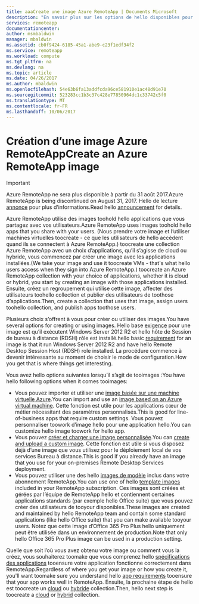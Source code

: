 ```yaml
---
title: aaaCreate une image Azure RemoteApp | Documents Microsoft
description: "En savoir plus sur les options de hello disponibles pour la création d’images pour Azure RemoteApp"
services: remoteapp
documentationcenter: 
author: msmbaldwin
manager: mbaldwin
ms.assetid: cb0f9424-6185-45a1-abe9-c23f1edf34f2
ms.service: remoteapp
ms.workload: compute
ms.tgt_pltfrm: na
ms.devlang: na
ms.topic: article
ms.date: 04/26/2017
ms.author: mbaldwin
ms.openlocfilehash: 54e63b6fa13addfcda96ce581910e1ac48d91e70
ms.sourcegitcommit: 523283cc1b3c37c428e77850964dc1c33742c5f0
ms.translationtype: MT
ms.contentlocale: fr-FR
ms.lasthandoff: 10/06/2017
---
```

# <a name="create-an-azure-remoteapp-image"></a><span data-ttu-id="e4a3a-103">Création d’une image Azure RemoteApp</span><span class="sxs-lookup"><span data-stu-id="e4a3a-103">Create an Azure RemoteApp image</span></span>
> [!IMPORTANT]
> <span data-ttu-id="e4a3a-104">Azure RemoteApp ne sera plus disponible à partir du 31 août 2017.</span><span class="sxs-lookup"><span data-stu-id="e4a3a-104">Azure RemoteApp is being discontinued on August 31, 2017.</span></span> <span data-ttu-id="e4a3a-105">Hello de lecture [annonce](https://go.microsoft.com/fwlink/?linkid=821148) pour plus d’informations.</span><span class="sxs-lookup"><span data-stu-id="e4a3a-105">Read hello [announcement](https://go.microsoft.com/fwlink/?linkid=821148) for details.</span></span>
> 
> 

<span data-ttu-id="e4a3a-106">Azure RemoteApp utilise des images toohold hello applications que vous partagez avec vos utilisateurs.</span><span class="sxs-lookup"><span data-stu-id="e4a3a-106">Azure RemoteApp uses images toohold hello apps that you share with your users.</span></span> <span data-ttu-id="e4a3a-107">(Nous prendre votre image et l’utiliser machines virtuelles toocreate - ce que les utilisateurs de hello accèdent quand ils se connectent à Azure RemoteApp.) toocreate une collection Azure RemoteApp avec un choix d’applications, qu’il s’agisse de cloud ou hybride, vous commencez par créer une image avec les applications installées.</span><span class="sxs-lookup"><span data-stu-id="e4a3a-107">(We take your image and use it toocreate VMs - that's what hello users access when they sign into Azure RemoteApp.) toocreate an Azure RemoteApp collection with your choice of applications, whether it is cloud or hybrid, you  start by creating an image with those applications installed.</span></span> <span data-ttu-id="e4a3a-108">Ensuite, créez un regroupement qui utilise cette image, affecter des utilisateurs toohello collection et publier des utilisateurs de toothose d’applications.</span><span class="sxs-lookup"><span data-stu-id="e4a3a-108">Then, create a collection that uses that image, assign users toohello collection, and publish apps toothose users.</span></span>

<span data-ttu-id="e4a3a-109">Plusieurs choix s’offrent à vous pour créer ou utiliser des images.</span><span class="sxs-lookup"><span data-stu-id="e4a3a-109">You have several options for creating or using images.</span></span> <span data-ttu-id="e4a3a-110">Hello base [exigence](remoteapp-imagereqs.md) pour une image est qu’il exécutent Windows Server 2012 R2 et hello hôte de Session de bureau à distance (RDSH) rôle est installé.</span><span class="sxs-lookup"><span data-stu-id="e4a3a-110">hello basic [requirement](remoteapp-imagereqs.md) for an image is that it run Windows Server 2012 R2 and have hello Remote Desktop Session Host (RDSH) role installed.</span></span> <span data-ttu-id="e4a3a-111">La procédure commence à devenir intéressante au moment de choisir le mode de configuration.</span><span class="sxs-lookup"><span data-stu-id="e4a3a-111">How you get that is where things get interesting.</span></span>

<span data-ttu-id="e4a3a-112">Vous avez hello options suivantes lorsqu’il s’agit de tooimages :</span><span class="sxs-lookup"><span data-stu-id="e4a3a-112">You have hello following options when it comes tooimages:</span></span>

* <span data-ttu-id="e4a3a-113">Vous pouvez importer et utiliser une [image basée sur une machine virtuelle Azure](remoteapp-image-on-azurevm.md).</span><span class="sxs-lookup"><span data-stu-id="e4a3a-113">You can import and use an [image based on an Azure virtual machine](remoteapp-image-on-azurevm.md).</span></span> <span data-ttu-id="e4a3a-114">Cette fonction est utile pour les applications cœur de métier nécessitant des paramètres personnalisés.</span><span class="sxs-lookup"><span data-stu-id="e4a3a-114">This is good for line-of-business apps that require custom settings.</span></span> <span data-ttu-id="e4a3a-115">Vous pouvez personnaliser toowork d’image hello pour une application hello.</span><span class="sxs-lookup"><span data-stu-id="e4a3a-115">You can customize hello image toowork for hello app.</span></span>
* <span data-ttu-id="e4a3a-116">Vous pouvez [créer et charger une image personnalisée](remoteapp-create-custom-image.md).</span><span class="sxs-lookup"><span data-stu-id="e4a3a-116">You can [create and upload a custom image](remoteapp-create-custom-image.md).</span></span> <span data-ttu-id="e4a3a-117">Cette fonction est utile si vous disposez déjà d’une image que vous utilisez pour le déploiement local de vos services Bureau à distance.</span><span class="sxs-lookup"><span data-stu-id="e4a3a-117">This is good if you already have an image that you use for your on-premises Remote Desktop Services deployment.</span></span>
* <span data-ttu-id="e4a3a-118">Vous pouvez utiliser une des hello [images de modèle](remoteapp-images.md) inclus dans votre abonnement RemoteApp.</span><span class="sxs-lookup"><span data-stu-id="e4a3a-118">You can use one of hello [template images](remoteapp-images.md) included in your RemoteApp subscription.</span></span> <span data-ttu-id="e4a3a-119">Ces images sont créées et gérées par l’équipe de RemoteApp hello et contiennent certaines applications standards (par exemple hello Office suite) que vous pouvez créer des utilisateurs de tooyour disponibles.</span><span class="sxs-lookup"><span data-stu-id="e4a3a-119">These images are created and maintained by hello RemoteApp team and contain some standard applications (like hello Office suite) that you can make available tooyour users.</span></span> <span data-ttu-id="e4a3a-120">Notez que cette image d’Office 365 Pro Plus hello uniquement peut être utilisée dans un environnement de production.</span><span class="sxs-lookup"><span data-stu-id="e4a3a-120">Note that only hello Office 365 Pro Plus image can be used in a production setting.</span></span>

<span data-ttu-id="e4a3a-121">Quelle que soit l’où vous avez obtenu votre image ou comment vous la créez, vous souhaiterez toomake que vous comprenez hello [spécifications des applications](remoteapp-appreqs.md) tooensure votre application fonctionne correctement dans RemoteApp.</span><span class="sxs-lookup"><span data-stu-id="e4a3a-121">Regardless of where you get your image or how you create it, you'll want toomake sure you understand hello [app requirements](remoteapp-appreqs.md) tooensure that your app works well in RemoteApp.</span></span> <span data-ttu-id="e4a3a-122">Ensuite, la prochaine étape de hello est toocreate un [cloud](remoteapp-create-cloud-deployment.md) ou [hybride](remoteapp-create-hybrid-deployment.md) collection.</span><span class="sxs-lookup"><span data-stu-id="e4a3a-122">Then, hello next step is toocreate a [cloud](remoteapp-create-cloud-deployment.md) or [hybrid](remoteapp-create-hybrid-deployment.md) collection.</span></span>

